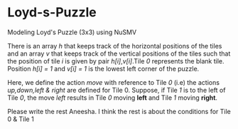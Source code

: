 # Loyd-s-Puzzle
Modeling Loyd's Puzzle (3x3) using NuSMV


There is an array *h* that keeps track of the horizontal positions of the tiles and an array *v* that keeps track of the vertical positions of the tiles such that the position of tile *i* is given by pair *h[i]*,*v[i]*.Tile *0* represents
the blank tile. Position *h[i] = 1* and *v[i] = 1* is the lowest left corner of the puzzle.

Here, we define the action *move* with reference to Tile *0* (i.e) the actions *up,down,left & right* are defined for Tile 0.
Suppose, if Tile *1* is to the left of Tile *0*, the move *left* results in Tile *0* moving **left** and Tile *1* moving **right**.

Please write the rest Aneesha. I think the rest is about the conditions for Tile 0 & Tile 1
